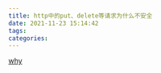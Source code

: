 ```yaml
---
title: http中的put、delete等请求为什么不安全
date: 2021-11-23 15:14:42
tags:
categories:
---
```


[why](https://www.zhihu.com/question/38770182)